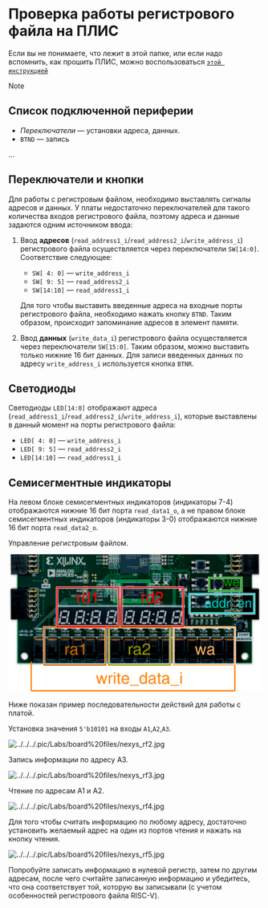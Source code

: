 # Проверка работы регистрового файла на ПЛИС

Если вы не понимаете, что лежит в этой папке, или если надо вспомнить, как прошить ПЛИС, можно воспользоваться [`этой инструкцией`](../../../Vivado%20Basics/How%20to%20program%20an%20fpga%20board.md)

> [!NOTE]
> ## Список подключенной периферии
>
> -   _Переключатели_ — установки адреса, данных.
> -   `BTND` — запись
>
> ...

## Переключатели и кнопки

Для работы с регистровым файлом, необходимо выставлять сигналы адресов и данных.
У платы недостаточно переключателей для такого количества входов регистрового файла, поэтому адреса и данные задаются одним источником ввода:

1.  Ввод **адресов** (`read_address1_i`/`read_address2_i`/`write_address_i`) регистрового файла осуществляется через переключатели `SW[14:0]`. Соответствие следующее:

    -   `SW[ 4: 0]` — `write_address_i`
    -   `SW[ 9: 5]` — `read_address2_i`
    -   `SW[14:10]` — `read_address1_i`

    Для того чтобы выставить введенные адреса на входные порты регистрового файла, необходимо нажать кнопку `BTND`. Таким образом, происходит запоминание адресов в элемент памяти.
1.  Ввод **данных** (`write_data_i`) регистрового файла осуществляется через переключатели `SW[15:0]`. Таким образом, можно выставить только нижние 16 бит данных. Для записи введенных данных по адресу `write_address_i` используется кнопка `BTNR`.

## Светодиоды

Светодиоды `LED[14:0]` отображают адреса (`read_address1_i`/`read_address2_i`/`write_address_i`), которые выставлены в данный момент на порты регистрового файла:

-   `LED[ 4: 0]` — `write_address_i`
-   `LED[ 9: 5]` — `read_address2_i`
-   `LED[14:10]` — `read_address1_i`

## Семисегментные индикаторы

На левом блоке семисегментных индикаторов (индикаторы 7-4) отображаются нижние 16 бит порта `read_data1_o`, а не правом блоке семисегментных индикаторов (индикаторы 3-0) отображаются нижние 16 бит порта `read_data2_o`.

Управление регистровым файлом.

![../../../.pic/Labs/board%20files/nexys_rf_riscv_control.drawio.svg](../../../.pic/Labs/board%20files/nexys_rf_riscv_control.drawio.svg)

Ниже показан пример последовательности действий для работы с платой.

Установка значения `5'b10101` на входы `A1`,`A2`,`A3`.

![../../../.pic/Labs/board%20files/nexys_rf2.jpg](../../../.pic/Labs/board%20files/nexys_rf2.jpg)

Запись информации по адресу А3.

![../../../.pic/Labs/board%20files/nexys_rf3.jpg](../../../.pic/Labs/board%20files/nexys_rf3.jpg)

Чтение по адресам А1 и А2.

![../../../.pic/Labs/board%20files/nexys_rf4.jpg](../../../.pic/Labs/board%20files/nexys_rf4.jpg)

Для того чтобы считать информацию по любому адресу, достаточно установить желаемый адрес на один из портов чтения и нажать на кнопку чтения.

![../../../.pic/Labs/board%20files/nexys_rf5.jpg](../../../.pic/Labs/board%20files/nexys_rf5.jpg)

Попробуйте записать информацию в нулевой регистр, затем по другим адресам, после чего считайте записанную информацию и убедитесь, что она соответствует той, которую вы записывали (с учетом особенностей регистрового файла RISC-V).

